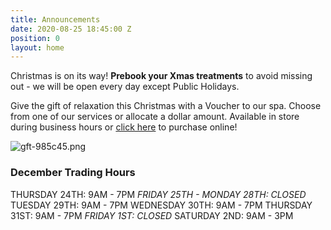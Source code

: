 ```yaml
---
title: Announcements
date: 2020-08-25 18:45:00 Z
position: 0
layout: home
---
```


Christmas is on its way! **Prebook your Xmas treatments** to avoid missing out - we will be open every day except Public Holidays.

Give the gift of relaxation this Christmas with a Voucher to our spa. Choose from one of our services or allocate a dollar amount.
Available in store during business hours or [click here](https://bit.ly/3ktuXda) to purchase online!

![gft-985c45.png](/uploads/gft-985c45.png)

### December Trading Hours
THURSDAY 24TH: 9AM - 7PM
*FRIDAY 25TH - MONDAY 28TH: CLOSED*
TUESDAY 29TH: 9AM - 7PM
WEDNESDAY 30TH: 9AM - 7PM
THURSDAY 31ST: 9AM - 7PM
*FRIDAY 1ST: CLOSED*
SATURDAY 2ND: 9AM - 3PM
